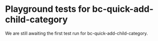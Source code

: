 # Playground tests for bc-quick-add-child-category
We are still awaiting the first test run for bc-quick-add-child-category.
